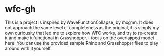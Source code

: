# wfc-gh

This is a project is inspired by WaveFunctionCollapse, by mxgmn. It does not approach the same level of completeness as the original, it is simply my own curiousity that led me to explore how WFC works, and try to re-create it and make it functional in Grasshopper. I focus on the overlapped model here. You can use the provided sample Rhino and Grasshopper files to play around with it yourself.
